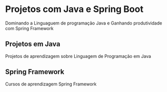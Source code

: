 # Projetos com Java e Spring Boot

Dominando a Linguaguem de programação Java e Ganhando produtividade com Spring Framework

## Projetos em Java

Projetos de  aprendizagem sobre Linguagem de Programação em Java

## Spring Framework

Cursos de aprendizagem Spring Framework